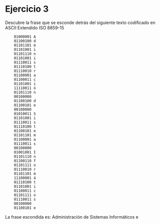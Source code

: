 # Ejercicio 3
Descubre la frase que se esconde detrás del siguiente texto codificado en ASCII Extendido ISO 8859-15

```
    01000001 A
    01100100 d
    01101101 m
    01101001 i
    01101110 n
    01101001 i
    01110011 s
    01110100 t
    01110010 r
    01100001 a
    01100011 c
    01101001 i
    11110011 ó
    01101110 n
    00100000  
    01100100 d
    01100101 e
    00100000  
    01010011 S
    01101001 i
    01110011 s
    01110100 t
    01100101 e
    01101101 m
    01100001 a
    01110011 s
    00100000  
    01001001 I
    01101110 n
    01100110 f
    01101111 o
    01110010 r
    01101101 m
    11100001 á
    01110100 t
    01101001 i
    01100011 c
    01101111 o
    01110011 s
    00100000  
    01100101 e
```

La frase escondida es:
Administración de Sistemas Informáticos e